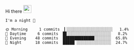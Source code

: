 Hi there <img src="https://media.giphy.com/media/hvRJCLFzcasrR4ia7z/giphy.gif" width="25px">

<!--START_SECTION:productive-box-in-readme-->
```text
I'm a night 🦉

🌞 Morning     1 commits  ▎░░░░░░░░░░░░░░░░░░░░   1.4%
🌆 Daytime     6 commits  █▋░░░░░░░░░░░░░░░░░░░   8.2%
🌃 Evening    48 commits  █████████████▊░░░░░░░  65.8%
🌙 Night      18 commits  █████▏░░░░░░░░░░░░░░░  24.7%
```
<!--END_SECTION:productive-box-in-readme-->
